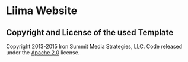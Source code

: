 # Liima Website


## Copyright and License of the used Template

Copyright 2013-2015 Iron Summit Media Strategies, LLC. Code released under the [Apache 2.0](https://github.com/liimaorg/website/blob/master/LICENSE) license.
